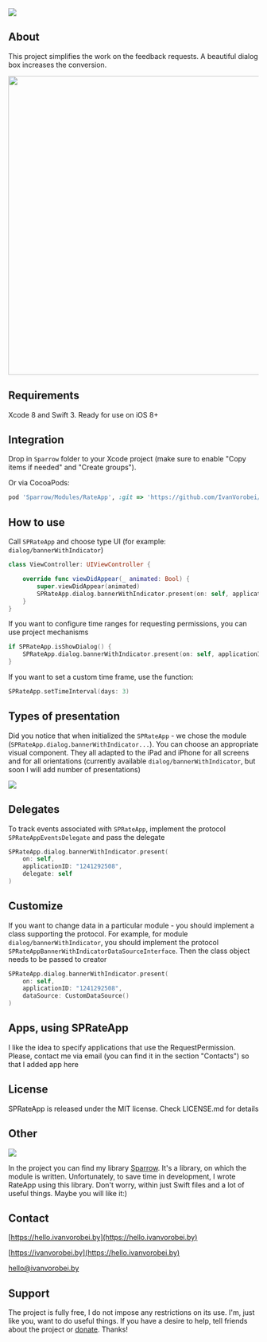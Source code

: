 <img src="https://cdn.rawgit.com/IvanVorobei/RateApp/fe2293bd/resources/rate-app%20-%20baner%20-%20outline.svg"/>

## About
This project simplifies the work on the feedback requests. A beautiful dialog box increases the conversion.

<img src="https://cdn.rawgit.com/IvanVorobei/RateApp/fe2293bd/resources/rate-app%20-%20mockup_preview.gif" width="600">

## Requirements
Xcode 8 and Swift 3. Ready for use on iOS 8+

## Integration
Drop in `Sparrow` folder to your Xcode project (make sure to enable "Copy items if needed" and "Create groups").

Or via CocoaPods:
```ruby
pod 'Sparrow/Modules/RateApp', :git => 'https://github.com/IvanVorobei/Sparrow.git’
```
## How to use
Call `SPRateApp` and choose type UI (for example: `dialog/bannerWithIndicator`)
```swift
class ViewController: UIViewController {

    override func viewDidAppear(_ animated: Bool) {
        super.viewDidAppear(animated)
        SPRateApp.dialog.bannerWithIndicator.present(on: self, applicationID: "1241292508")
    }
}
```
If you want to configure time ranges for requesting permissions, you can use project mechanisms
```swift
if SPRateApp.isShowDialog() {
    SPRateApp.dialog.bannerWithIndicator.present(on: self, applicationID: "1241292508")
}
```

If you want to set a custom time frame, use the function:
```swift
SPRateApp.setTimeInterval(days: 3)
```

## Types of presentation
Did you notice that when initialized the `SPRateApp` - we chose the module (`SPRateApp.dialog.bannerWithIndicator...`). You can choose an appropriate visual component. They all adapted to the iPad and iPhone for all screens and for all orientations (currently available `dialog/bannerWithIndicator`, but soon I will add number of presentations)

<img src="https://cdn.rawgit.com/IvanVorobei/RequestPermission/e85814ac/resources/request-permission_presenters.png"/>

## Delegates
To track events associated with `SPRateApp`, implement the protocol `SPRateAppEventsDelegate` and pass the delegate
```swift
SPRateApp.dialog.bannerWithIndicator.present(
    on: self,
    applicationID: "1241292508",
    delegate: self
)
```
## Customize
If you want to change data in a particular module - you should implement a class supporting the protocol. For example, for module `dialog/bannerWithIndicator`, you should implement the protocol `SPRateAppBannerWithIndicatorDataSourceInterface`. Then the class object needs to be passed to creator
```swift
SPRateApp.dialog.bannerWithIndicator.present(
    on: self,
    applicationID: "1241292508",
    dataSource: CustomDataSource()
)
```

## Apps, using SPRateApp
I like the idea to specify applications that use the RequestPermission. Please, contact me via email (you can find it in the section "Contacts") so that I added app here

## License
SPRateApp is released under the MIT license. Check LICENSE.md for details

## Other
<img src="https://cdn.rawgit.com/IvanVorobei/RequestPermission/e85814ac/resources/powered_by_sparrow.svg"/>

In the project you can find my library [Sparrow](https://github.com/IvanVorobei/Sparrow). It's a library, on which the module is written. Unfortunately, to save time in development, I wrote RateApp using this library. Don't worry, within just Swift files and a lot of useful things. Maybe you will like it:)

## Contact
 
[https://hello.ivanvorobei.by](https://hello.ivanvorobei.by)

[https://ivanvorobei.by](https://hello.ivanvorobei.by) 

hello@ivanvorobei.by

## Support
The project is fully free, I do not impose any restrictions on its use. I'm, just like you, want to do useful things. If you have a desire to help, tell friends about the project or [donate](http://ivanvorobei.by/donate). Thanks!
